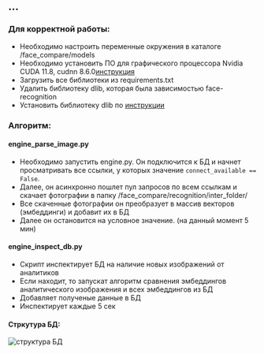## ...

### Для корректной работы:

* Необходимо настроить переменные окружения в каталоге /face_compare/models
* Необходимо установить ПО для графического процессора Nvidia CUDA 11.8, cudnn 8.6.0[инструкция](https://github.com/Snobik57/new_face/blob/tasks/documents/driver-cuda-cudnn-dlib%20install "CUDA")
* Загрузить все библиотеки из requirements.txt
* Удалить библиотеку dlib, которая была зависимостью face-recognition
* Установить библиотеку dlib по [инструкции](https://github.com/Snobik57/new_face/blob/tasks/documents/driver-cuda-cudnn-dlib%20install "CUDA")


### Алгоритм:
#### engine_parse_image.py
* Необходимо запустить engine.py. Он подключится к БД и начнет просматривать все ссылки, у которых значение 
`connect_available == False`. 
* Далее, он асинхронно пошлет пул запросов по всем ссылкам и скачает фотографии в папку /face_compare/recognition/inter_folder/
* Все скаченные фотографии он преобразует в массив векторов (эмбеддинги) и добавит их в БД
* Далее он остановится на условное значение. (на данный момент 5 мин)

#### engine_inspect_db.py
* Скрипт инспектирует БД на наличие новых изображений от аналитиков
* Если находит, то запускат алгоритм сравнения эмбеддингов аналитического изображения и всех эмбеддингов из БД
* Добавляет полученые данные в БД
* Инспектирует каждые 5 сек

#### Стркутура БД:
<image src="https://github.com/Snobik57/new_face/blob/tasks/image/DB_structure.png" alt="структура БД">
